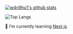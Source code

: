 [![w4n9hu1's github stats](https://github-readme-stats.vercel.app/api?username=w4n9hu1&show_icons=true)](https://github.com/anuraghazra/github-readme-stats)

![Top Langs](https://github-readme-stats.vercel.app/api/top-langs/?username=w4n9hu1&hide=Stylus,Ejs,Html,Css,Astro&layout=compact)

🌱 I’m currently learning [Next.js](https://nextjs.org/).

<!--
## Reading list

### 2024

1. [Designing Distributed Systems](https://book.douban.com/subject/27050608/)

### 2023

1. [Google软件工程](https://book.douban.com/subject/35838155/) ★★★✰✰
2. [React 学习手册（第二版）](https://book.douban.com/subject/35607428/) ★★★★✰
3. [框架设计指南：构建可复用.NET库的约定、惯例与模式（第3版）](https://book.douban.com/subject/36308103/) ★★★✰✰
4. [Azure、DevOps和微服务软件架构实战（第2版）](https://book.douban.com/subject/36159954/) ★★✰✰✰
5. [ES6标准入门](https://book.douban.com/subject/27127030/) ★★★✰✰

### 2022

1. [微服务设计](https://read.douban.com/ebook/52188224/) ★★★✰✰
2. [数据密集型应用系统设计](https://book.douban.com/subject/30329536/) ★★★★★
3. [微服务架构设计模式](https://book.douban.com/subject/33425123/) ★★★✰✰
4. [凤凰架构](https://book.douban.com/subject/35492898/) ★★★★✰
5. [Unit Testing Principles, Practices, and Patterns](https://book.douban.com/subject/34429421/) ★★★★✰
6. [重构 改善既有代码的设计 第2版](https://book.douban.com/subject/30468597/) ★★★✰✰
7.  [领域驱动设计 软件核心复杂性应对之道](https://book.douban.com/subject/26819666/)  ★★★★✰
8.  [实现领域驱动设计](https://book.douban.com/subject/25844633/) ★★★★✰
9.  [深入剖析Kubernetes](https://book.douban.com/subject/35424872/) ★✰✰✰✰ 
10. [持续交付2.0](https://book.douban.com/subject/30419555/) ★★★✰✰
11. [SRE Google运维解密](https://book.douban.com/subject/26875239/) ★★★✰✰
12. [数据结构与算法分析](https://book.douban.com/subject/26745780/)
13. [MySQL技术内幕](https://book.douban.com/subject/24708143/) ★★★★✰
14. [架构整洁之道](https://book.douban.com/subject/30333919/) ★★★✰✰
15. [中台架构与实现 基于DDD和微服务](https://book.douban.com/subject/35235992/) ★★★✰✰
16. [计算之魂](https://book.douban.com/subject/35641088/) ★★★★✰
17. [编码](https://book.douban.com/subject/4822685/) ★★✰✰✰
-->
